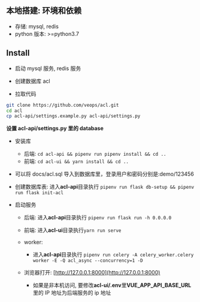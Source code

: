 ## 本地搭建: 环境和依赖

- 存储: mysql, redis
- python 版本: >=python3.7

## Install

- 启动 mysql 服务, redis 服务

- 创建数据库 acl
- 拉取代码

```bash
git clone https://github.com/veops/acl.git
cd acl
cp acl-api/settings.example.py acl-api/settings.py
```

**设置 acl-api/settings.py 里的 database**

- 安装库
  - 后端: `cd acl-api && pipenv run pipenv install && cd ..`
  - 前端: `cd acl-ui && yarn install && cd ..`
- 可以将 docs/acl.sql 导入到数据库里，登录用户和密码分别是:demo/123456
- 创建数据库表: 进入**acl-api**目录执行 `pipenv run flask db-setup && pipenv run flask init-acl`
- 启动服务

  - 后端: 进入**acl-api**目录执行 `pipenv run flask run -h 0.0.0.0`
  - 前端: 进入**acl-ui**目录执行`yarn run serve`
  - worker: 
    - 进入**acl-api**目录执行 `pipenv run celery -A celery_worker.celery worker -E -Q acl_async --concurrency=1 -D`

  - 浏览器打开: [http://127.0.0.1:8000](http://127.0.0.1:8000)
    - 如果是非本机访问, 要修改**acl-ui/.env**里**VUE_APP_API_BASE_URL**里的 IP 地址为后端服务的 ip 地址
